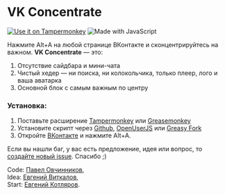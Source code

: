 # VK Concentrate
[![Use it on Tampermonkey](https://img.shields.io/badge/Use%20it%20on-Tampermonkey-00485b?logo=tampermonkey)](https://github.com/PaveTranquil/VK-Concentrate/raw/main/vk-concentrate.user.js) ![Made with JavaScript](https://img.shields.io/badge/Made%20with%20-JavaScript-F7E01D?logo=javascript)

Нажмите Alt+A на любой странице ВКонтакте и сконцентрируйтесь на важном. **VK Concentrate** — это:
  1. Отсутствие сайдбара и мини-чата
  2. Чистый хедер — ни поиска, ни колокольчика, только плеер, лого и ваша аватарка
  3. Основной блок с самым важным по центру

### Установка:
  1. Поставьте расширение [Tampermonkey](https://tampermonkey.net) или [Greasemonkey](https://www.greasespot.net)
  2. Установите скрипт через [Github](https://github.com/PaveTranquil/VK-Concentrate/raw/main/vk-concentrate.user.js), [OpenUserJS](https://openuserjs.org/scripts/PaveTranquil/VK_Concentrate) или [Greasy Fork](https://greasyfork.org/ru/scripts/427175-vk-concentrate)
  3. Откройте [ВКонтакте](https://vk.com/im) и нажмите Alt+A.

Если вы нашли баг, у вас есть предложение, идея или вопрос, то [создайте новый issue](https://github.com/PaveTranquil/VK-Concentrate/issues/new). Спасибо ;)

Code: [Павел Овчинников](https://github.com/pavetranquil),<br>
Idea: [Евгений Виткалов](https://github.com/evvitkalov),<br>
Start: [Евгений Котляров](https://github.com/flyink13).
